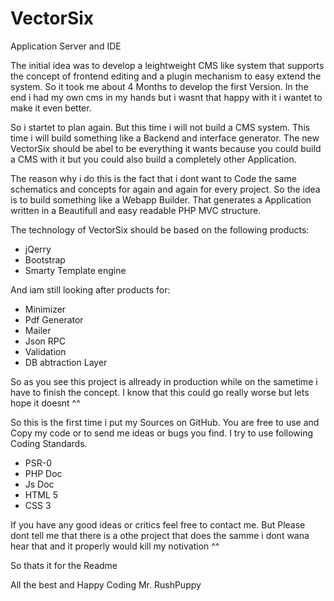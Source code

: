 VectorSix
=========

Application Server and IDE


The initial idea was to develop a leightweight CMS like system that supports the concept of frontend editing and a plugin mechanism to easy extend the system. So it took me about 4 Months to develop the first Version. In the end i had my own cms in my hands but i wasnt that happy with it i wantet to make it even better.

So i startet to plan again. But this time i will not build a CMS system. This time i will build something like a Backend and interface generator. The new VectorSix should be abel to be everything it wants because you could build a CMS with it but you could also build a completely other Application. 

The reason why i do this is the fact that i dont want to Code the same schematics and concepts for again and again for every project.
So the idea is to build something like a Webapp Builder. That generates a Application written in a Beautifull and easy readable PHP MVC structure.

The technology of VectorSix should be based on the following products:
+ jQerry
+ Bootstrap
+ Smarty Template engine

And iam still looking after products for:
+ Minimizer
+ Pdf Generator
+ Mailer
+ Json RPC
+ Validation
+ DB abtraction Layer

So as you see this project is allready in production while on the sametime i have to finish the concept. I know that this could go really worse but lets hope it doesnt ^^

So this is the first time i put my Sources on GitHub. You are free to use and Copy my code or to send me ideas or bugs you find. I try to use following Coding Standards.

+ PSR-0
+ PHP Doc
+ Js Doc
+ HTML 5
+ CSS 3

If you have any good ideas or critics feel free to contact me. But Please dont tell me that there is a othe project that does the samme i dont wana hear that and it properly would kill my notivation ^^

So thats it for the Readme

All the best and Happy Coding
Mr. RushPuppy
